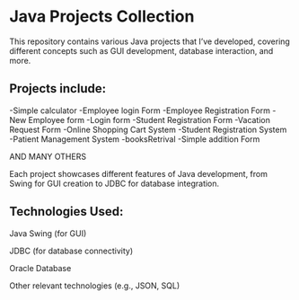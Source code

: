 # Java Projects Collection
This repository contains various Java projects that I’ve developed, covering different concepts such as GUI development, database interaction, and more.

## Projects include:
-Simple calculator
-Employee login Form
-Employee Registration Form
-New Employee form
-Login form
-Student Registration Form
-Vacation Request Form
-Online Shopping Cart System
-Student Registration System
-Patient Management System
-booksRetrival
-Simple addition Form

AND MANY OTHERS

Each project showcases different features of Java development, from Swing for GUI creation to JDBC for database integration.

## Technologies Used:
Java Swing (for GUI)

JDBC (for database connectivity)

Oracle Database

Other relevant technologies (e.g., JSON, SQL)
